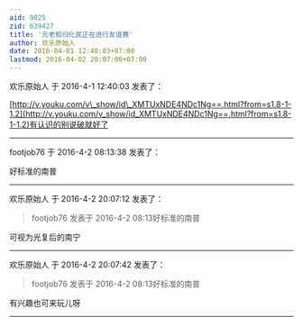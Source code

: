 ```yaml
---
aid: 9025
zid: 639427
title: '元老和归化民正在进行友谊赛'
author: 欢乐原始人
date: 2016-04-01 12:40:03+07:00
lastmod: 2016-04-02 20:07:00+07:00
---
```


欢乐原始人 于 2016-4-1 12:40:03 发表了：

[http://v.youku.com/v\_show/id\_XMTUxNDE4NDc1Ng==.html?from=s1.8-1-1.2](http://v.youku.com/v_show/id_XMTUxNDE4NDc1Ng==.html?from=s1.8-1-1.2)有认识的别说破就好了

---------

footjob76 于 2016-4-2 08:13:38 发表了：

好标准的南普

---------

欢乐原始人 于 2016-4-2 20:07:12 发表了：

> footjob76 发表于 2016-4-2 08:13好标准的南普



可视为光复后的南宁

---------

欢乐原始人 于 2016-4-2 20:07:42 发表了：

> footjob76 发表于 2016-4-2 08:13好标准的南普



有兴趣也可来玩儿呀

---------

